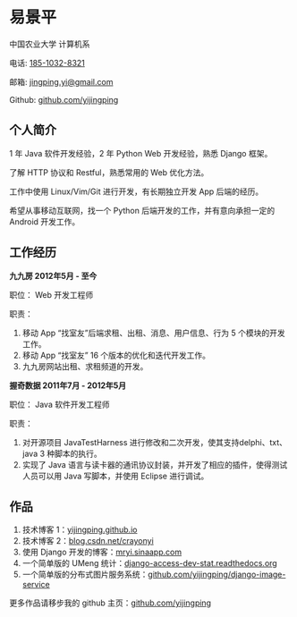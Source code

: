 易景平
==========

中国农业大学 计算机系

电话: [185-1032-8321](tel://18510328321)

邮箱: [jingping.yi@gmail.com](mailto://jingping.yi@gmail.com)

Github: [github.com/yijingping](http://github.com/yijingping)

个人简介
----------
1 年 Java 软件开发经验，2 年 Python Web 开发经验，熟悉 Django 框架。

了解 HTTP 协议和 Restful，熟悉常用的 Web 优化方法。

工作中使用 Linux/Vim/Git 进行开发，有长期独立开发 App 后端的经历。

希望从事移动互联网，找一个 Python 后端开发的工作，并有意向承担一定的 Android 开发工作。

工作经历
----------
**九九房 2012年5月 - 至今**

职位： Web 开发工程师

职责： 

1. 移动 App “找室友”后端求租、出租、消息、用户信息、行为 5 个模块的开发工作。
2. 移动 App “找室友” 16 个版本的优化和迭代开发工作。
3. 九九房网站出租、求租频道的开发。

**握奇数据 2011年7月 - 2012年5月**

职位： Java 软件开发工程师

职责：

1. 对开源项目 JavaTestHarness 进行修改和二次开发，使其支持delphi、txt、java 3 种脚本的执行。
2. 实现了 Java 语言与读卡器的通讯协议封装，并开发了相应的插件，使得测试人员可以用 Java 写脚本，并使用 Eclipse 进行调试。

作品
----
1. 技术博客 1：[yijingping.github.io](http://yijingping.github.io)
2. 技术博客 2：[blog.csdn.net/crayonyi](http://blog.csdn.net/crayonyi)
3. 使用 Django 开发的博客：[mryi.sinaapp.com](http://mryi.sinaapp.com)
4. 一个简单版的 UMeng 统计：[django-access-dev-stat.readthedocs.org](http://django-access-dev-stat.readthedocs.org/)
5. 一个简单版的分布式图片服务系统：[github.com/yijingping/django-image-service](https://github.com/yijingping/django-image-service)

更多作品请移步我的 github 主页：[github.com/yijingping](https://github.com/yijingping)

